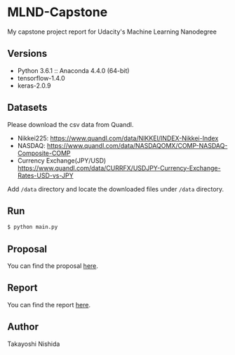 # MLND-Capstone

My capstone project report for Udacity's Machine Learning Nanodegree

## Versions

- Python 3.6.1 :: Anaconda 4.4.0 (64-bit)
- tensorflow-1.4.0
- keras-2.0.9

## Datasets

Please download the csv data from Quandl.

- Nikkei225: https://www.quandl.com/data/NIKKEI/INDEX-Nikkei-Index
- NASDAQ: https://www.quandl.com/data/NASDAQOMX/COMP-NASDAQ-Composite-COMP
- Currency Exchange(JPY/USD) https://www.quandl.com/data/CURRFX/USDJPY-Currency-Exchange-Rates-USD-vs-JPY

Add `/data` directory and locate the downloaded files under `/data` directory.

## Run

```bash
$ python main.py
```

## Proposal

You can find the proposal [here](https://github.com/takp/MLND-capstone-proposal/blob/master/proposal.pdf).

## Report

You can find the report [here](https://github.com/takp/MLND-capstone-project/blob/master/report.pdf).

## Author

Takayoshi Nishida
